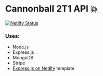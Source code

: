 # Cannonball 2T1 API 💥
[![Netlify Status](https://api.netlify.com/api/v1/badges/4733f97d-ee1a-4ba3-95af-c3b21a3d1ccf/deploy-status)](https://app.netlify.com/sites/cannonball-backend/deploys)
### Uses:
- Node.js
- Express.js
- MongoDB
- Stripe
- [Express.js on Netlify](https://github.com/neverendingqs/netlify-express) template
